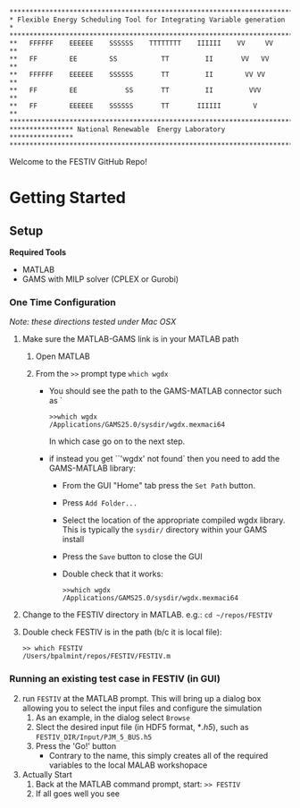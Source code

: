 ````
***********************************************************************
* Flexible Energy Scheduling Tool for Integrating Variable generation *
***********************************************************************
**   FFFFFF    EEEEEE    SSSSSS    TTTTTTTT    IIIIII    VV     VV   **
**   FF        EE        SS           TT         II       VV   VV    **
**   FFFFFF    EEEEEE    SSSSSS       TT         II        VV VV     **
**   FF        EE            SS       TT         II         VVV      **
**   FF        EEEEEE    SSSSSS       TT       IIIIII        V       **
***********************************************************************
**************** National Renewable  Energy Laboratory ****************
***********************************************************************
````

Welcome to the FESTIV GitHub Repo!

# Getting Started

## Setup

**Required Tools**

* MATLAB
* GAMS with MILP solver (CPLEX or Gurobi)

### One Time Configuration

*Note: these directions tested under Mac OSX*

1. Make sure the MATLAB-GAMS link is in your MATLAB path

   1. Open MATLAB

   2. From the `>>` prompt type `which wgdx`

      * You should see the path to the GAMS-MATLAB connector such as `

        ```
        >>which wgdx
        /Applications/GAMS25.0/sysdir/wgdx.mexmaci64
        ```

        In which case go on to the next step.

      * if instead you get ``'wgdx' not found` then you need to add the GAMS-MATLAB library:

        * From the GUI "Home" tab press the `Set Path` button.

        * Press `Add Folder...`

        * Select the location of the appropriate compiled wgdx library. This is typically the `sysdir/` directory within your GAMS install

        * Press the `Save` button to close the GUI

        * Double check that it works:

          ```
          >>which wgdx
          /Applications/GAMS25.0/sysdir/wgdx.mexmaci64
          ```

2. Change to the FESTIV directory in MATLAB. e.g.: `cd ~/repos/FESTIV`

3. Double check FESTIV is in the path (b/c it is local file):

   ````
   >> which FESTIV
   /Users/bpalmint/repos/FESTIV/FESTIV.m
   ````

### Running an existing test case in FESTIV (in GUI)

2. run `FESTIV` at the MATLAB prompt. This will bring up a dialog box allowing you to select the input files and configure the simulation
   1. As an example, in the dialog select `Browse`
   2. Slect the desired input file (in HDF5 format, **.h5*), such as `FESTIV_DIR/Input/PJM_5_BUS.h5`
   3. Press the 'Go!' button
      * Contrary to the name, this simply creates all of the required variables to the local MALAB workshopace
3. Actually Start
   1. Back at the MATLAB command prompt, start: `>> FESTIV`
   2. If all goes well you see 